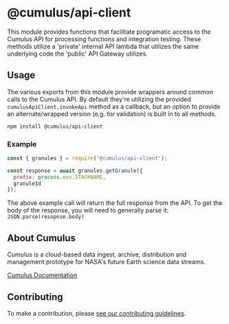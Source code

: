 # @cumulus/api-client

This module provides functions that facilitate programatic access to the Cumulus API for processing functions and integration testing.   These methods utilize a 'private' internal API lambda that utilizes the same underlying code the 'public' API Gateway utilizes.

## Usage

The various exports from this module provide wrappers around common calls to the Cumulus API.  By default they're utilizing the provided `cumulusApiClient.invokeApi` method as a callback, but an option to provide an alternate/wrapped version (e.g. for validation) is built in to all methods.

```bash
npm install @cumulus/api-client
```

### Example

```javascript
const { granules } = require('@cumulus/api-client');

const response = await granules.getGranule({
  prefix: process.env.STACKNAME,
  granuleId
});
```

The above example call will return the full response from the API.  To get the body of the response, you will need to generally parse it: `JSON.parse(resopnse.body)`

## About Cumulus

Cumulus is a cloud-based data ingest, archive, distribution and management prototype for NASA's future Earth science data streams.

[Cumulus Documentation](https://nasa.github.io/cumulus)

## Contributing

To make a contribution, please [see our contributing guidelines](https://github.com/nasa/cumulus/blob/master/CONTRIBUTING.md).
